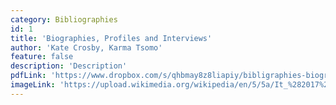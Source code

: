 ```yaml
---
category: Bibliographies
id: 1
title: 'Biographies, Profiles and Interviews'
author: 'Kate Crosby, Karma Tsomo'
feature: false
description: 'Description'
pdfLink: 'https://www.dropbox.com/s/qhbmay8z8liapiy/bibligraphies-biographies%2Bprofiles%2Binterviews.pdf?dl=0'
imageLink: 'https://upload.wikimedia.org/wikipedia/en/5/5a/It_%282017%29_poster.jpg'
---
```

